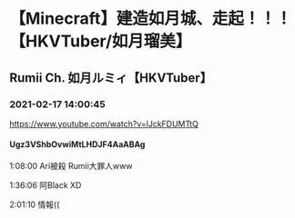 # 【Minecraft】建造如月城、走起！！！【HKVTuber/如月瑠美】

## Rumii Ch. 如月ルミィ【HKVTuber】

### 2021-02-17 14:00:45

https://www.youtube.com/watch?v=lJckFDUMTtQ

#### Ugz3VShbOvwiMtLHDJF4AaABAg

1:08:00 Ari被殺 Rumii大罪人www

1:36:06 阿Black XD

2:01:10 情報((

